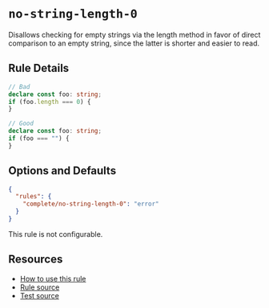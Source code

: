 # `no-string-length-0`

Disallows checking for empty strings via the length method in favor of direct comparison to an empty string, since the latter is shorter and easier to read.

## Rule Details

```ts
// Bad
declare const foo: string;
if (foo.length === 0) {
}

// Good
declare const foo: string;
if (foo === "") {
}
```

## Options and Defaults

```json
{
  "rules": {
    "complete/no-string-length-0": "error"
  }
}
```

This rule is not configurable.

## Resources

- [How to use this rule](https://complete-ts.github.io/eslint-plugin-complete)
- [Rule source](https://github.com/complete-ts/complete/blob/main/packages/eslint-plugin-complete/src/rules/no-string-length-0.ts)
- [Test source](https://github.com/complete-ts/complete/blob/main/packages/eslint-plugin-complete/tests/rules/no-string-length-0.test.ts)
